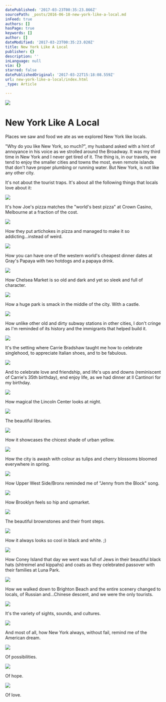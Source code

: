 ```yaml
---
datePublished: '2017-03-23T00:35:23.866Z'
sourcePath: _posts/2016-06-18-new-york-like-a-local.md
inFeed: true
authors: []
hasPage: true
keywords: []
author: []
dateModified: '2017-03-23T00:35:23.020Z'
title: New York Like A Local
publisher: {}
description: ''
inLanguage: null
via: {}
starred: false
datePublishedOriginal: '2017-03-22T15:18:08.559Z'
url: new-york-like-a-local/index.html
_type: Article

---
```

![](https://the-grid-user-content.s3-us-west-2.amazonaws.com/4bbd4088-49db-4db7-a90e-c85572ec16f2.jpg)

# New York Like A Local

Places we saw and food we ate as we explored New York like locals.

"Why do you like New York, so much?", my husband asked with a hint of annoyance in his voice as we strolled around the Broadway. It was my third time in New York and I never get tired of it. The thing is, in our travels, we tend to enjoy the smaller cities and towns the most, even remote islands that don't have proper plumbing or running water. But New York, is not like any other city.

It's not about the tourist traps. It's about all the following things that locals love about it:

<article style=""><img src="https://imgflo.herokuapp.com/graph/vahj1ThiexotieMo/cd7c6c6d66c2bca9381d490154619e17/noop?input=https%3A%2F%2Flh3.googleusercontent.com%2Fo3LkKjc511NadRKCbRQ3ixTKHpFD8_sPRRykIwt_JfoUxjKuTOGxDSFc6Ppzmh7O-nPsMfeDIjJQuA%3Dw600-h315-p-k" /></article>

It's how Joe's pizza matches the "world's best pizza" at Crown Casino, Melbourne at a fraction of the cost.

<article style=""><img src="https://imgflo.herokuapp.com/graph/vahj1ThiexotieMo/44137c5d078524356122129bf3408525/noop?input=https%3A%2F%2Flh3.googleusercontent.com%2F9nq9NyUUgf0ZHL-J4W4x0LNbdbMeb4w08NTCbyt-68bQzlxFXAGMFCRDLHo3fULFI__BHq8TbAiAvQ%3Dw600-h315-p-k" /></article>

How they put artichokes in pizza and managed to make it so addicting...instead of weird.

<article style=""><img src="https://imgflo.herokuapp.com/graph/vahj1ThiexotieMo/cba766e0d2632432ae2c1c3b60b1d0b6/noop?input=https%3A%2F%2Flh3.googleusercontent.com%2FnXMXKp0FcVoqoc3imePtDVAJugJJ9B0Wule24IPm39uTanQ3gXQO-qXsfxaeOavmJz10rDZm2vM5CQ%3Dw600-h315-p-k" /></article>

How you can have one of the western world's cheapest dinner dates at Gray's Papaya with two hotdogs and a papaya drink.

<article style=""><img src="https://imgflo.herokuapp.com/graph/vahj1ThiexotieMo/d32ace45cc9588a03994f84de6dd4804/noop?input=https%3A%2F%2Flh3.googleusercontent.com%2FnNClucML7DpTZwDJjLTekEjZ5qDZjeK7ozFrDbd5W6bk-neuTUTaYW1cNRnvPDr__jyIHXk0ZkZ4rg%3Dw600-h315-p-k" /></article>

How Chelsea Market is so old and dark and yet so sleek and full of character.

<article style=""><img src="https://imgflo.herokuapp.com/graph/vahj1ThiexotieMo/411246c07caa2f5b9acac20f78ed5b8b/noop?input=https%3A%2F%2Flh3.googleusercontent.com%2F3cWXh9wxTMFSqMdEDqjxKKg-QwijiAcMhaNAopNUV-3FbwFGia85zRKZwx6TlTi7bU5cXGO44ag7hQ%3Dw600-h315-p-k" /></article>

How a huge park is smack in the middle of the city. With a castle.

<article style=""><img src="https://imgflo.herokuapp.com/graph/vahj1ThiexotieMo/208135859590d998e3124cb070ebf5f2/noop?input=https%3A%2F%2Flh3.googleusercontent.com%2FCfeCwXciL16XAcwhGrz1YhkKi-LJQYtvf90spmBAYzhFDpO4wOITuWH7AEvncuggZfGEWdcKpYOdRA%3Dw600-h315-p-k" /></article>

How unlike other old and dirty subway stations in other cities, I don't cringe as I'm reminded of its history and the immigrants that helped build it.

<article style=""><img src="https://s3-us-west-2.amazonaws.com/the-grid-img/p/a38b8da93636f439f763c48d5f21b99141e77959.jpg" /></article>

It's the setting where Carrie Bradshaw taught me how to celebrate singlehood, to appreciate Italian shoes, and to be fabulous.

<article style=""><img src="https://s3-us-west-2.amazonaws.com/the-grid-img/p/29d17386ee67a9a93f9ef2a51e094f5c184a9832.jpg" /></article>

And to celebrate love and friendship, and life's ups and downs (reminiscent of Carrie's 35th birthday), end enjoy life, as we had dinner at Il Cantinori for my birthday.

<article style=""><img src="https://s3-us-west-2.amazonaws.com/the-grid-img/p/19326e4a39fd1027b5fdc0a507e4bfee5f994987.jpg" /></article>

How magical the Lincoln Center looks at night.

<article style=""><img src="https://s3-us-west-2.amazonaws.com/the-grid-img/p/0b5f7a0e785e9bd32fdcae2395b3e1556282f590.jpg" /></article>

The beautiful libraries.

<article style=""><img src="https://imgflo.herokuapp.com/graph/vahj1ThiexotieMo/5ceb0ac9786e6c4b55c7563eb340701a/noop?input=https%3A%2F%2Flh3.googleusercontent.com%2FxkD7tTnMAG1tLDwPlG6xj8C3ELn-xs3E5hzvQfDhRqcWecbrEFMbhAdIhwkG-gK0yK9nsXkzIqhwaA%3Dw600-h315-p-k" /></article>

How it showcases the chicest shade of urban yellow.

<article style=""><img src="https://imgflo.herokuapp.com/graph/vahj1ThiexotieMo/4701ef2a3674f58fb9c5fa3cfeee498e/noop?input=https%3A%2F%2Flh3.googleusercontent.com%2FjXBdcOz8QoxeTjDcEyMSz5KDqEwAG4EcIy2BBA1SqH_Kld4VDx-prfFjDlOoJ3Qa2hOoKOeMMi2x-g%3Dw600-h315-p-k" /></article>

How the city is awash with colour as tulips and cherry blossoms bloomed everywhere in spring.

<article style=""><img src="https://imgflo.herokuapp.com/graph/vahj1ThiexotieMo/a51b23d2039bee7300001138dc799877/noop?input=https%3A%2F%2Flh3.googleusercontent.com%2FO8S7wKmPH2vmqjADskzP6kIpMflvqsC-VU5tjaaE9XiHvm_d6MTC2-Nzbo8EjPs0mPRHU9yrZV3QDA%3Dw600-h315-p-k" /></article>

How Upper West Side/Bronx reminded me of "Jenny from the Block" song.

<article style=""><img src="https://imgflo.herokuapp.com/graph/vahj1ThiexotieMo/ddc4e44f59fcbf6b0df058362a08501c/noop?input=https%3A%2F%2Flh3.googleusercontent.com%2Fp2RTiv48fyE7V4rTo7EVruwYaB_xtCzM2U9P07vhiw9cOb5TWgzBgBJQcXF20aOXpsqaVVX9YCOigw%3Dw600-h315-p-k" /></article>

How Brooklyn feels so hip and upmarket.

<article style=""><img src="https://s3-us-west-2.amazonaws.com/the-grid-img/p/23bcec631b6905c13afcbf1297a89f72313f5cbc.jpg" /></article>

The beautiful brownstones and their front steps.

<article style=""><img src="https://imgflo.herokuapp.com/graph/vahj1ThiexotieMo/6246a3d751665af63bf90d598972b2c1/noop?input=https%3A%2F%2Flh3.googleusercontent.com%2FmG3jNZX7B3JX80_H_pM7oVqU26xr7x_oLOuKwMMkDdjS9OS5NrLnTo64xRwLXDzFYd6M-d0acdEy5w%3Dw600-h315-p-k" /></article>

How it always looks so cool in black and white. ;)

<article style=""><img src="https://s3-us-west-2.amazonaws.com/the-grid-img/p/fea2368c3303a7198f9b4cd58736975849b0a646.jpg" /></article>

How Coney Island that day we went was full of Jews in their beautiful black hats (shtreimel and kippahs) and coats as they celebrated passover with their families at Luna Park.

<article style=""><img src="https://s3-us-west-2.amazonaws.com/the-grid-img/p/8b60a1fa500bb1fb82eb882a742c103e5dc1dc5a.jpg" /></article>

How we walked down to Brighton Beach and the entire scenery changed to locals, of Russian and...Chinese descent, and we were the only tourists.

<article style=""><img src="https://s3-us-west-2.amazonaws.com/the-grid-img/p/c9456555db5bec302b2def47a615f67efdd57691.jpg" /></article>

It's the variety of sights, sounds, and cultures.

<article style=""><img src="https://s3-us-west-2.amazonaws.com/the-grid-img/p/d6d3e51dd2cf50ef1e4ca48e1224ae29d585a342.jpg" /></article>

And most of all, how New York always, without fail, remind me of the American dream.

<article style=""><img src="https://s3-us-west-2.amazonaws.com/the-grid-img/p/e2ce06a3e39ed531bde49ac6c184b62ee5cfa987.jpg" /></article>

Of possibilities.

<article style=""><img src="https://s3-us-west-2.amazonaws.com/the-grid-img/p/90e4b6ef18868f6b2d38896e5b72cf4f25c16358.jpg" /></article>

Of hope.

<article style=""><img src="https://s3-us-west-2.amazonaws.com/the-grid-img/p/0fa380380a54413326f5b7867b99cace9bd6020f.jpg" /></article>

Of love.